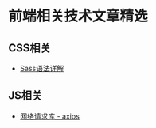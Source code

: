 # 前端相关技术文章精选

## CSS相关

- [Sass语法详解](http://www.w3cplus.com/sassguide/syntax.html) 

## JS相关

- [网络请求库 - axios](http://www.jianshu.com/p/df464b26ae58)
